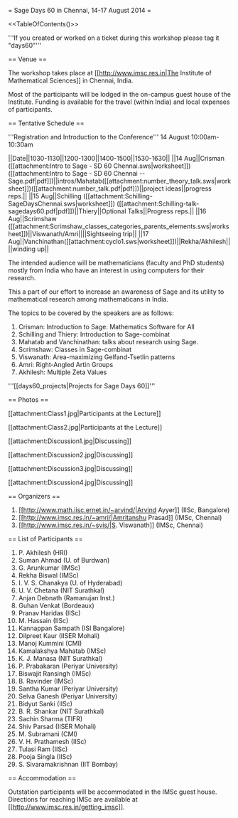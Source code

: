 = Sage Days 60 in Chennai, 14-17 August 2014 =

<<TableOfContents()>>

'''If you created or worked on a ticket during this workshop please tag it "days60"'''

== Venue ==

The workshop takes place at [[http://www.imsc.res.in|The Institute of Mathematical Sciences]] in Chennai, India.

Most of the participants will be lodged in the on-campus guest house of the Institute.
Funding is available for the travel (within India) and local expenses of participants.

== Tentative Schedule ==

'''Registration and Introduction to the Conference'''
14 August 10:00am-10:30am

||Date||1030-1130||1200-1300||1400-1500||1530-1630||
||14 Aug||Crisman ([[attachment:Intro to Sage - SD 60 Chennai.sws|worksheet]]) ([[attachment:Intro to Sage - SD 60 Chennai -- Sage.pdf|pdf]])||intros/Mahatab([[attachment:number_theory_talk.sws|worksheet]])([[attachment:number_talk.pdf|pdf]])||project ideas||progress reps.||
||15 Aug||Schilling ([[attachment:Schilling-SageDaysChennai.sws|worksheet]]) ([[attachment:Schilling-talk-sagedays60.pdf|pdf]])||Thiery||Optional Talks||Progress reps.||
||16 Aug||Scrimshaw ([[attachment:Scrimshaw_classes_categories_parents_elements.sws|worksheet]])||Viswanath/Amri||||Sightseeing trip||
||17 Aug||Vanchinathan([[attachment:cyclo1.sws|worksheet]])||Rekha/Akhilesh||||winding up||


The intended audience will be mathematicians (faculty and PhD students) mostly from India who have an interest in using computers for their research.

This a part of our effort to increase an awareness of Sage and its utility to mathematical research among mathematicans in India.

The topics to be covered by the speakers are as follows:

 1. Crisman: Introduction to Sage:  Mathematics Software for All
 2. Schilling and Thiery: Introduction to Sage-combinat
 3. Mahatab and Vanchinathan: talks about research using Sage.
 4. Scrimshaw: Classes in Sage-combinat
 5. Viswanath: Area-maximizing Gelfand-Tsetlin patterns
 6. Amri: Right-Angled Artin Groups
 7. Akhilesh: Multiple Zeta Values

'''[[days60_projects|Projects for Sage Days 60]]'''

== Photos ==

[[attachment:Class1.jpg|Participants at the Lecture]]

[[attachment:Class2.jpg|Participants at the Lecture]]

[[attachment:Discussion1.jpg|Discussing]]

[[attachment:Discussion2.jpg|Discussing]]

[[attachment:Discussion3.jpg|Discussing]]

[[attachment:Discussion4.jpg|Discussing]]

== Organizers ==

 1. [[http://www.math.iisc.ernet.in/~arvind/|Arvind Ayyer]] (IISc, Bangalore)
 2. [[http://www.imsc.res.in/~amri/|Amritanshu Prasad]] (IMSc, Chennai)
 3. [[http://www.imsc.res.in/~svis/|S. Viswanath]] (IMSc, Chennai)

== List of Participants ==

 1. P. Akhilesh (HRI)
 1. Suman Ahmad (U. of Burdwan)
 1. G. Arunkumar (IMSc)
 1. Rekha Biswal (IMSc)
 1. I. V. S. Chanakya (U. of Hyderabad)
 1. U. V. Chetana (NIT Surathkal)
 1. Anjan Debnath (Ramanujan Inst.)
 1. Guhan Venkat (Bordeaux)
 1. Pranav Haridas (IISc)
 1. M. Hassain (IISc)
 1. Kannappan Sampath (ISI Bangalore)
 1. Dilpreet Kaur (IISER Mohali)
 1. Manoj Kummini (CMI)
 1. Kamalakshya Mahatab (IMSc)
 1. K. J. Manasa (NIT Surathkal)
 1. P. Prabakaran (Periyar University)
 1. Biswajit Ransingh (IMSc)
 1. B. Ravinder (IMSc)
 1. Santha Kumar (Periyar University)
 1. Selva Ganesh (Periyar University)
 1. Bidyut Sanki (IISc)
 1. B. R. Shankar (NIT Surathkal)
 1. Sachin Sharma (TIFR)
 1. Shiv Parsad (IISER Mohali)
 1. M. Subramani (CMI)
 1. V. H. Prathamesh (IISc)
 1. Tulasi Ram (IISc)
 1. Pooja Singla (IISc)
 1. S. Sivaramakrishnan (IIT Bombay)

== Accommodation ==

Outstation participants will be accommodated in the IMSc guest house. Directions for reaching IMSc are available at [[http://www.imsc.res.in/getting_imsc]].
